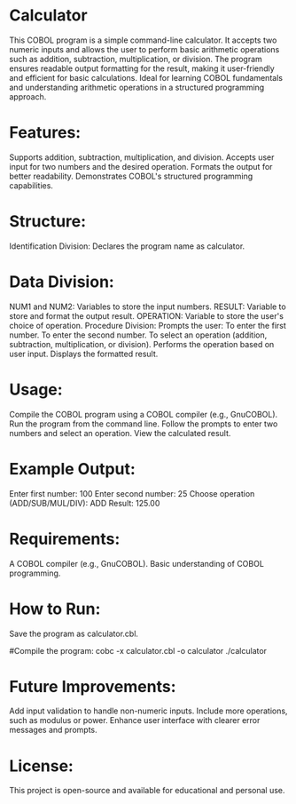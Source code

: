 # Calculator
This COBOL program is a simple command-line calculator. It accepts two numeric inputs and allows the user to perform basic arithmetic operations such as addition, subtraction,       multiplication, or division. The program ensures readable output formatting for the result, making it user-friendly and efficient for basic calculations. Ideal for learning COBOL    fundamentals and understanding arithmetic operations in a structured programming approach.

# Features:
Supports addition, subtraction, multiplication, and division.
Accepts user input for two numbers and the desired operation.
Formats the output for better readability.
Demonstrates COBOL's structured programming capabilities.

# Structure:
Identification Division:
Declares the program name as calculator.

# Data Division:
NUM1 and NUM2: Variables to store the input numbers.
RESULT: Variable to store and format the output result.
OPERATION: Variable to store the user's choice of operation.
Procedure Division:
Prompts the user:
To enter the first number.
To enter the second number.
To select an operation (addition, subtraction, multiplication, or division).
Performs the operation based on user input.
Displays the formatted result.

# Usage:
Compile the COBOL program using a COBOL compiler (e.g., GnuCOBOL).
Run the program from the command line.
Follow the prompts to enter two numbers and select an operation.
View the calculated result.
  
# Example Output:
Enter first number: 100
Enter second number: 25
Choose operation (ADD/SUB/MUL/DIV): ADD
Result: 125.00
  
# Requirements:
A COBOL compiler (e.g., GnuCOBOL).
Basic understanding of COBOL programming.

# How to Run:
Save the program as calculator.cbl.

#Compile the program:
cobc -x calculator.cbl -o calculator
./calculator

# Future Improvements:
Add input validation to handle non-numeric inputs.
Include more operations, such as modulus or power.
Enhance user interface with clearer error messages and prompts.

# License:
This project is open-source and available for educational and personal use.
